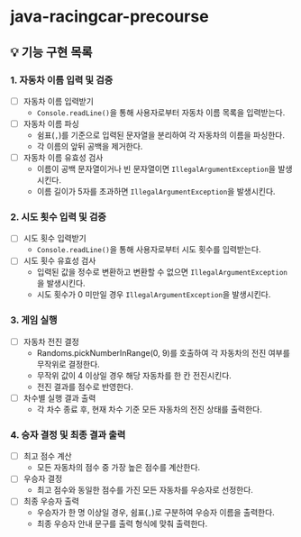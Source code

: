 # java-racingcar-precourse

## 💡 기능 구현 목록
### 1. 자동차 이름 입력 및 검증
- [ ] 자동차 이름 입력받기
  - `Console.readLine()`을 통해 사용자로부터 자동차 이름 목록을 입력받는다.
- [ ] 자동차 이름 파싱
  - 쉼표(`,`)를 기준으로 입력된 문자열을 분리하여 각 자동차의 이름을 파싱한다.
  - 각 이름의 앞뒤 공백을 제거한다.
- [ ] 자동차 이름 유효성 검사
  - 이름이 공백 문자열이거나 빈 문자열이면 `IllegalArgumentException`을 발생시킨다.
  - 이름 길이가 5자를 초과하면 `IllegalArgumentException`을 발생시킨다.

### 2. 시도 횟수 입력 및 검증
- [ ] 시도 횟수 입력받기
  - `Console.readLine()`을 통해 사용자로부터 시도 횟수를 입력받는다.
- [ ] 시도 횟수 유효성 검사
  - 입력된 값을 정수로 변환하고 변환할 수 없으면 `IllegalArgumentException`을 발생시킨다.
  - 시도 횟수가 0 미만일 경우 `IllegalArgumentException`을 발생시킨다.

### 3. 게임 실행
- [ ] 자동차 전진 결정
  - Randoms.pickNumberInRange(0, 9)를 호출하여 각 자동차의 전진 여부를 무작위로 결정한다.
  - 무작위 값이 4 이상일 경우 해당 자동차를 한 칸 전진시킨다.
  - 전진 결과를 점수로 반영한다.
- [ ] 차수별 실행 결과 출력
  -  각 차수 종료 후, 현재 차수 기준 모든 자동차의 전진 상태를 출력한다.

### 4. 승자 결정 및 최종 결과 출력
- [ ] 최고 점수 계산
  - 모든 자동차의 점수 중 가장 높은 점수를 계산한다.
- [ ] 우승자 결정
  - 최고 점수와 동일한 점수를 가진 모든 자동차를 우승자로 선정한다.
- [ ] 최종 우승자 출력
  - 우승자가 한 명 이상일 경우, 쉼표(`,`)로 구분하여 우승자 이름을 출력한다.
  - 최종 우승자 안내 문구를 출력 형식에 맞춰 출력한다.

